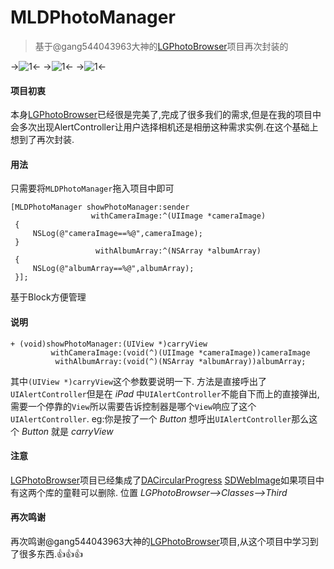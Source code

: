 # MLDPhotoManager

>基于@gang544043963大神的[LGPhotoBrowser](https://github.com/gang544043963/LGPhotoBrowser)项目再次封装的

->![1](https://github.com/youngwifemoliy/MLDPhotoManager/blob/master/IMG/WechatIMG117.jpeg
)<-
->![1](https://github.com/youngwifemoliy/MLDPhotoManager/blob/master/IMG/WechatIMG118.jpeg
)<-
->![1](https://github.com/youngwifemoliy/MLDPhotoManager/blob/master/IMG/WechatIMG119.jpeg
)<-

#### 项目初衷
本身[LGPhotoBrowser](https://github.com/gang544043963/LGPhotoBrowser)已经很是完美了,完成了很多我们的需求,但是在我的项目中会多次出现AlertController让用户选择相机还是相册这种需求实例.在这个基础上想到了再次封装.

#### 用法
只需要将`MLDPhotoManager`拖入项目中即可

```
[MLDPhotoManager showPhotoManager:sender
                  withCameraImage:^(UIImage *cameraImage)
 {
     NSLog(@"cameraImage==%@",cameraImage);
 }
                   withAlbumArray:^(NSArray *albumArray)
 {
     NSLog(@"albumArray==%@",albumArray);
 }];
```
基于Block方便管理

#### 说明

```
+ (void)showPhotoManager:(UIView *)carryView
         withCameraImage:(void(^)(UIImage *cameraImage))cameraImage
          withAlbumArray:(void(^)(NSArray *albumArray))albumArray;
```
其中`(UIView *)carryView`这个参数要说明一下.
方法是直接呼出了`UIAlertController`但是在 *iPad* 中`UIAlertController`不能自下而上的直接弹出,需要一个停靠的`View`所以需要告诉控制器是哪个`View`响应了这个`UIAlertController`.
eg:你是按了一个 *Button* 想呼出`UIAlertController`那么这个 *Button* 就是 *carryView*

#### 注意
[LGPhotoBrowser](https://github.com/gang544043963/LGPhotoBrowser)项目已经集成了[DACircularProgress](https://github.com/danielamitay/DACircularProgress) [SDWebImage](https://github.com/rs/SDWebImage)如果项目中有这两个库的童鞋可以删除.
位置 *LGPhotoBrowser-->Classes-->Third*

#### 再次鸣谢
再次鸣谢@gang544043963大神的[LGPhotoBrowser](https://github.com/gang544043963/LGPhotoBrowser)项目,从这个项目中学习到了很多东西.👍👍👍
